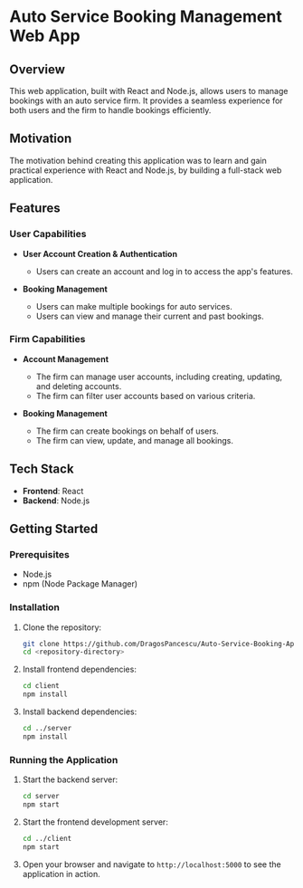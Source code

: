 # Auto Service Booking Management Web App

## Overview

This web application, built with React and Node.js, allows users to manage bookings with an auto service firm. It provides a seamless experience for both users and the firm to handle bookings efficiently.

## Motivation

The motivation behind creating this application was to learn and gain practical experience with React and Node.js, by building a full-stack web application.
## Features

### User Capabilities

- **User Account Creation & Authentication**
  - Users can create an account and log in to access the app's features.

- **Booking Management**
  - Users can make multiple bookings for auto services.
  - Users can view and manage their current and past bookings.

### Firm Capabilities

- **Account Management**
  - The firm can manage user accounts, including creating, updating, and deleting accounts.
  - The firm can filter user accounts based on various criteria.

- **Booking Management**
  - The firm can create bookings on behalf of users.
  - The firm can view, update, and manage all bookings.

## Tech Stack

- **Frontend**: React
- **Backend**: Node.js

## Getting Started

### Prerequisites

- Node.js
- npm (Node Package Manager)

### Installation

1. Clone the repository:
    ```bash
    git clone https://github.com/DragosPancescu/Auto-Service-Booking-App
    cd <repository-directory>
    ```

2. Install frontend dependencies:
    ```bash
    cd client
    npm install
    ```

3. Install backend dependencies:
    ```bash
    cd ../server
    npm install
    ```

### Running the Application

1. Start the backend server:
    ```bash
    cd server
    npm start
    ```

2. Start the frontend development server:
    ```bash
    cd ../client
    npm start
    ```

3. Open your browser and navigate to `http://localhost:5000` to see the application in action.
